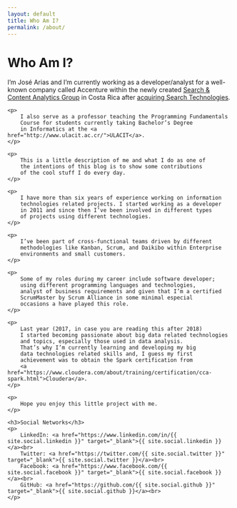 ```yaml
---
layout: default
title: Who Am I?
permalink: /about/
---
```


<div class="post">
	<h1 class="pageTitle">Who Am I?</h1>
	<!-- <img src="{{ '/assets/img/site_image.jpg' | prepend: site.baseurl }}" alt=""> -->
	<p class="intro">I’m José Arias and I’m currently working as a developer/analyst
		for a well-known company called Accenture within the newly
		created <a href="https://www.accenture.com/sca/">Search & Content Analytics Group</a>
		in Costa Rica after
			<a href="https://newsroom.accenture.com/news/accenture-acquires-search-technologies-to-expand-its-content-analytics-and-enterprise-search-capabilities.htm">
			acquiring Search Technologies</a>.
	</p>

	<p>
		I also serve as a professor teaching the Programming Fundamentals
		Course for students currently taking Bachelor’s Degree
		in Informatics at the <a href="http://www.ulacit.ac.cr/">ULACIT</a>.
	</p>

	<p>
		This is a little description of me and what I do as one of
		the intentions of this blog is to show some contributions
		of the cool stuff I do every day.
	</p>

	<p>
		I have more than six years of experience working on information
		technologies related projects. I started working as a developer
		in 2011 and since then I’ve been involved in different types
		of projects using different technologies.
	</p>

	<p>
		I’ve been part of cross-functional teams driven by different
		methodologies like Kanban, Scrum, and Daikibo within Enterprise
		environments and small customers.
	</p>

	<p>
		Some of my roles during my career include software developer;
		using different programming languages and technologies,
		analyst of business requirements and given that I’m a certified
		ScrumMaster by Scrum Alliance in some minimal especial
		occasions a have played this role.
	</p>

	<p>
		Last year (2017, in case you are reading this after 2018)
		I started becoming passionate about big data related technologies
		and topics, especially those used in data analysis.
		That’s why I’m currently learning and developing my big
		data technologies related skills and, I guess my first
		achievement was to obtain the Spark certification from
		<a href="https://www.cloudera.com/about/training/certification/cca-spark.html">Cloudera</a>.
	</p>

	<p>
		Hope you enjoy this little project with me.
	</p>

	<h3>Social Networks</h3>
	<p>
		LinkedIn: <a href="https://www.linkedin.com/in/{{ site.social.linkedin }}" target="_blank">{{ site.social.linkedin }}</a><br>
		Twitter: <a href="https://twitter.com/{{ site.social.twitter }}" target="_blank">{{ site.social.twitter }}</a><br>
		Facebook: <a href="https://www.facebook.com/{{ site.social.facebook }}" target="_blank">{{ site.social.facebook }}</a><br>
		GitHub: <a href="https://github.com/{{ site.social.github }}" target="_blank">{{ site.social.github }}</a><br>
	</p>
</div>
